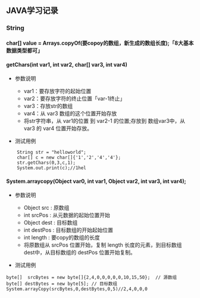 ## JAVA学习记录

### String

#### char[] value = Arrays.copyOf(要copoy的数组，新生成的数组长度);「8大基本数据类型都可」

#### getChars(int var1, int var2, char[] var3, int var4)

* 参数说明
 
  * var1：要存放字符的起始位置
  * var2：要存放字符的终止位置「var-1终止」
  * var3：存放str的数组
  * var4：从 var3 数组的这个位置开始存放
  * 将str字符串，从 var1的位置 到 var2-1 的位置;存放到 数组var3中，从 var3 的 var4 位置开始存放。

* 测试用例
```
    String str = "helloworld";
    char[] c = new char[]{'1','2','4','4'};
    str.getChars(0,3,c,1);
    System.out.print(c);//1hel
```

####  System.arraycopy(Object var0, int var1, Object var2, int var3, int var4);

* 参数说明

  * Object src : 原数组
  * int srcPos : 从元数据的起始位置开始
  * Object dest : 目标数组
  * int destPos : 目标数组的开始起始位置
  * int length  : 要copy的数组的长度
  * 将原数组从 srcPos 位置开始，复制 length 长度的元素，到目标数组 dest中，从目标数组的 destPos 位置开始复制。

* 测试用例

```
byte[]  srcBytes = new byte[]{2,4,0,0,0,0,0,10,15,50};  // 源数组
byte[] destBytes = new byte[5]; // 目标数组
System.arrayCopy(srcBytes,0,destBytes,0,5)//2,4,0,0,0
```
